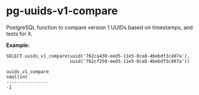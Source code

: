 # pg-uuids-v1-compare
PostgreSQL function to compare version 1 UUIDs based on timestamps, and tests for it.

**Example:**

```
SELECT uuids_v1_compare(uuid('762ca430-eed5-11e5-8ca8-4bebdf3c407a'),
                        uuid('762cf250-eed5-11e5-8ca8-4bebdf3c407a'))

uuids_v1_compare
smallint
----------------
-1
```
